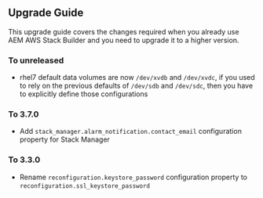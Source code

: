 Upgrade Guide
-------------

This upgrade guide covers the changes required when you already use AEM AWS Stack Builder and you need to upgrade it to a higher version.

### To unreleased

* rhel7 default data volumes are now `/dev/xvdb` and `/dev/xvdc`, if you used to rely on the previous defaults of `/dev/sdb` and `/dev/sdc`, then you have to explicitly define those configurations

### To 3.7.0

* Add `stack_manager.alarm_notification.contact_email` configuration property for Stack Manager


### To 3.3.0

* Rename `reconfiguration.keystore_password` configuration property to `reconfiguration.ssl_keystore_password`
